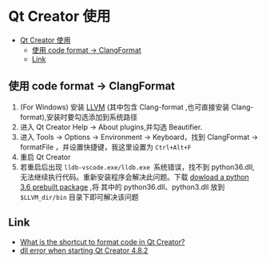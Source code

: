 # Qt Creator 使用

<!-- @import "[TOC]" {cmd="toc" depthFrom=1 depthTo=6 orderedList=false} -->

<!-- code_chunk_output -->

- [Qt Creator 使用](#qt-creator-使用)
  - [使用 code format -> ClangFormat](#使用-code-format---clangformat)
  - [Link](#link)

<!-- /code_chunk_output -->

## 使用 code format -> ClangFormat
1. (For Windows) 安装 [LLVM](https://llvm.org/builds/) (其中包含 Clang-format ,也可直接安装 Clang-format),安装时要勾选添加到系统路径 
2. 进入 Qt Creator Help -> About plugins,并勾选 Beautifier.
3. 进入 Tools -> Options -> Environment -> Keyboard，找到 ClangFormat -> formatFile ，并设置快捷键，我这里设置为 `Ctrl+Alt+F`
4. 重启 Qt Creator 
5. 若重启后出现 `lldb-vscode.exe/lldb.exe `系统错误，找不到 python36.dll,无法继续执行代码。重新安装程序会解决此问题。下载 [dowload a python 3.6 prebuilt package](https://www.python.org/ftp/python/3.6.4/python-3.6.4-embed-amd64.zip) ,将 其中的 python36.dll、python3.dll 放到 `$LLVM_dir/bin` 目录下即可解决该问题


## Link 
* [What is the shortcut to format code in Qt Creator?](https://stackoverflow.com/questions/37597117/what-is-the-shortcut-to-format-code-in-qt-creator)
* [dll error when starting Qt Creator 4.8.2](https://forum.qt.io/topic/109164/dll-error-when-starting-qt-creator-4-8-2)

